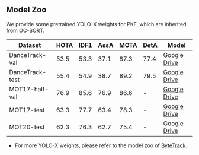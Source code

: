## Model Zoo
We provide some pretrained YOLO-X weights for PKF, which are inherited from OC-SORT.

| Dataset         | HOTA | IDF1 | AssA | MOTA | DetA | Model                                                                                                |
| --------------- | ---- | ---- | ---- | ---- | ---- | ---------------------------------------------------------------------------------------------------- |
| DanceTrack-val  | 53.5 | 53.3 | 37.1 | 87.3 | 77.4 | [Google Drive](https://drive.google.com/drive/folders/1LnhZVJlpufUnWuObZASIN1KwfhuvT_a8?usp=sharing) |
| DanceTrack-test | 55.4 | 54.9 | 38.7 | 89.2 | 79.5 | [Google Drive](https://drive.google.com/drive/folders/1LnhZVJlpufUnWuObZASIN1KwfhuvT_a8?usp=sharing) |
| MOT17-half-val  | 76.9 | 85.6 | 76.9 | 86.6 | -    | [Google Drive](https://drive.google.com/drive/folders/1LnhZVJlpufUnWuObZASIN1KwfhuvT_a8?usp=sharing) |
| MOT17-test      | 63.3 | 77.7 | 63.4 | 78.3 | -    | [Google Drive](https://drive.google.com/drive/folders/1LnhZVJlpufUnWuObZASIN1KwfhuvT_a8?usp=sharing) |
| MOT20-test      | 62.3 | 76.3 | 62.7 | 75.4 | -    | [Google Drive](https://drive.google.com/drive/folders/1LnhZVJlpufUnWuObZASIN1KwfhuvT_a8?usp=sharing) |


* For more YOLO-X weights, please refer to the model zoo of [ByteTrack](https://github.com/ifzhang/ByteTrack).